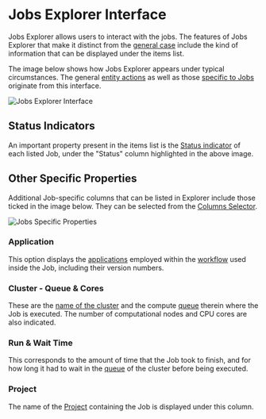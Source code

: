 # Jobs Explorer Interface

Jobs Explorer allows users to interact with the jobs. The features of Jobs Explorer that make it distinct from the [general case](../../entities-general/ui/explorer.md) include the kind of information that can be displayed under the items list.

The image below shows how Jobs Explorer appears under typical circumstances. The general [entity actions](../../entities-general/actions/overview.md) as well as those [specific to Jobs](../actions/overview.md) originate from this interface.

![Jobs Explorer Interface](../../images/jobs/jobs-explorer.png "Jobs Explorer Interface")

## Status Indicators

An important property present in the items list is the [Status indicator](../status.md) of each listed Job, under the "Status" column highlighted in the above image. 

## Other Specific Properties

Additional Job-specific columns that can be listed in Explorer include those ticked in the image below. They can be selected from the [Columns Selector](../../entities-general/ui/explorer.md#columns-selector).

![Jobs Specific Properties](../../images/jobs/jobs-properties.png "Jobs Specific Properties")

### Application

This option displays the [applications](../../software-directory/overview.md) employed within the [workflow](../../workflows/overview.md) used inside the Job, including their version numbers.

### Cluster - Queue & Cores

These are the [name of the cluster](../../infrastructure/clusters/overview.md) and the compute [queue](../../infrastructure/resource/queues.md) therein where the Job is executed. The number of computational nodes and CPU cores are also indicated.

### Run & Wait Time

This corresponds to the amount of time that the Job took to finish, and for how long it had to wait in the [queue](../../infrastructure/resource/queues.md) of the cluster before being executed.

### Project

The name of the [Project](../projects.md) containing the Job is displayed under this column.

